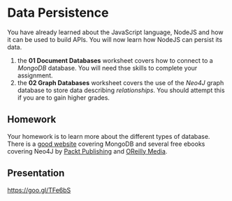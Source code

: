 # Data Persistence

You have already learned about the JavaScript language, NodeJS and how it can be used to build APIs. You will now learn how NodeJS can persist its data.

1. the **01 Document Databases** worksheet covers how to connect to a _MongoDB_ database. You will need thse skills to complete your assignment.
2. the **02 Graph Databases** worksheet covers the use of the _Neo4J_ graph database to store data describing _relationships_. You should attempt this if you are to gain higher grades.

## Homework

Your homework is to learn more about the different types of database. There is a [good website](https://docs.mongodb.org/getting-started/shell/) covering MongoDB and several free ebooks covering Neo4J by [Packt Publishing](http://neo4j.com/book-learning-neo4j/) and [OReilly Media](http://neo4j.com/books/graph-databases/).

## Presentation

https://goo.gl/TFe6bS
